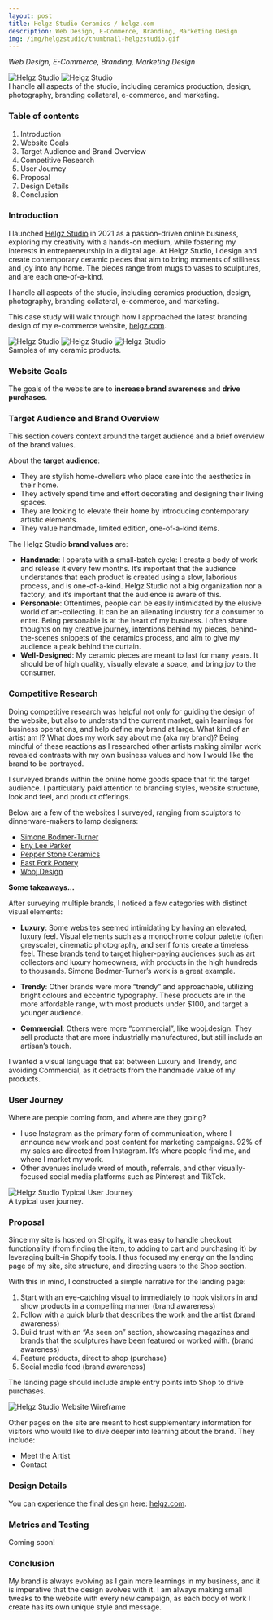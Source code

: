 ```yaml
---
layout: post
title: Helgz Studio Ceramics / helgz.com
description: Web Design, E-Commerce, Branding, Marketing Design
img: /img/helgzstudio/thumbnail-helgzstudio.gif
---
```


<i>Web Design, E-Commerce, Branding, Marketing Design</i>

<img class="col two" src="{{ site.baseurl }}/img/helgzstudio/thumbnail-helgzstudio.gif" alt="Helgz Studio" title="Helgz Studio"/>
<img class="col one" src="{{ site.baseurl }}/img/helgzstudio/introphone.png" alt="Helgz Studio" title="Helgz Studio ecommerce phone screen"/>
<div class="col three caption">
I handle all aspects of the studio, including ceramics production, design, photography, branding collateral, e-commerce, and marketing.</div>

<h3>Table of contents</h3>

<ol>
<li>Introduction</li>
<li>Website Goals</li>
<li>Target Audience and Brand Overview</li>
<li>Competitive Research</li>
<li>User Journey</li>
<li>Proposal</li>
<li>Design Details</li>
<li>Conclusion</li>
</ol>

<h3>Introduction</h3>

I launched <a href="https://www.helgz.com" alt="Helgz Studio" target="blank">Helgz Studio</a> in 2021 as a passion-driven online business, exploring my creativity with a hands-on medium, while fostering my interests in entrepreneurship in a digital age. At Helgz Studio, I design and create contemporary ceramic pieces that aim to bring moments of stillness and joy into any home. The pieces range from mugs to vases to sculptures, and are each one-of-a-kind.

I handle all aspects of the studio, including ceramics production, design, photography, branding collateral, e-commerce, and marketing.

This case study will walk through how I approached the latest branding design of my e-commerce website, <a href="https://www.helgz.com" alt="Helgz Studio" target="blank">helgz.com</a>.

<img class="col one" src="{{ site.baseurl }}/img/helgzstudio/tabitha.jpg" alt="Helgz Studio" title="Helgz Studio"/>
<img class="col one" src="{{ site.baseurl }}/img/helgzstudio/dragonegg.jpg" alt="Helgz Studio" title="Helgz Studio"/>
<img class="col one" src="{{ site.baseurl }}/img/helgzstudio/silas.jpg" alt="Helgz Studio" title="Helgz Studio"/>
<div class="col three caption">
Samples of my ceramic products.</div>

<h3>Website Goals</h3>

The goals of the website are to <strong>increase brand awareness</strong> and <strong>drive purchases</strong>.

<h3>Target Audience and Brand Overview</h3>

This section covers context around the target audience and a brief overview of the brand values.

About the <strong>target audience</strong>:
- They are stylish home-dwellers who place care into the aesthetics in their home.
- They actively spend time and effort decorating and designing their living spaces.
- They are looking to elevate their home by introducing contemporary artistic elements.
- They value handmade, limited edition, one-of-a-kind items.

The Helgz Studio <strong>brand values</strong> are:
- <strong>Handmade</strong>: I operate with a small-batch cycle: I create a body of work and release it every few months. It’s important that the audience understands that each product is created using a slow, laborious process, and is one-of-a-kind. Helgz Studio not a big organization nor a factory, and it’s important that the audience is aware of this. 
- <strong>Personable</strong>: Oftentimes, people can be easily intimidated by the elusive world of art-collecting. It can be an alienating industry for a consumer to enter. Being personable is at the heart of my business. I often share thoughts on my creative journey, intentions behind my pieces, behind-the-scenes snippets of the ceramics process, and aim to give my audience a peak behind the curtain.
- <strong>Well-Designed</strong>: My ceramic pieces are meant to last for many years. It should be of high quality, visually elevate a space, and bring joy to the consumer.


<h3>Competitive Research</h3>

Doing competitive research was helpful not only for guiding the design of the website, but also to understand the current market, gain learnings for business operations, and help define my brand at large. What kind of an artist am I? What does my work say about me (aka my brand)? Being mindful of these reactions as I researched other artists making similar work revealed contrasts with my own business values and how I would like the brand to be portrayed. 

I surveyed brands within the online home goods space that fit the target audience. I particularly paid attention to branding styles, website structure, look and feel, and product offerings.

Below are a few of the websites I surveyed, ranging from sculptors to dinnerware-makers to lamp designers:
- <a href="https://simonebodmerturner.com/" alt="Simone Bodmer-Turner" target="blank">Simone Bodmer-Turner</a>
- <a href="https://www.enyleeparker.com/" alt="Eny Lee Parker" target="blank">Eny Lee Parker</a>
- <a href="https://pepperstoneceramics.com/" alt="Pepper Stone Ceramics" target="blank">Pepper Stone Ceramics</a>
- <a href="https://www.eastfork.com/" alt="East Fork Pottery" target="blank">East Fork Pottery</a>
- <a href="https://wooj.design/" alt="Wooj Design" target="blank">Wooj Design</a>

<strong>Some takeaways...</strong>

After surveying multiple brands, I noticed a few categories with distinct visual elements:

- <strong>Luxury</strong>: Some websites seemed intimidating by having an elevated, luxury feel. Visual elements such as a monochrome colour palette (often greyscale), cinematic photography, and serif fonts create a timeless feel. These brands tend to target higher-paying audiences such as art collectors and luxury homeowners, with products in the high hundreds to thousands. Simone Bodmer-Turner’s work is a great example.

- <strong>Trendy</strong>: Other brands were more “trendy” and approachable, utilizing bright colours and eccentric typography. These products are in the more affordable range, with most products under $100, and target a younger audience.

- <strong>Commercial</strong>: Others were more “commercial”, like wooj.design. They sell products that are more industrially manufactured, but still include an artisan’s touch. 

I wanted a visual language that sat between Luxury and Trendy, and avoiding Commercial, as it detracts from the handmade value of my products.

<h3>User Journey</h3>

Where are people coming from, and where are they going?
- I use Instagram as the primary form of communication, where I announce new work and post content for marketing campaigns. 92% of my sales are directed from Instagram. It’s where people find me, and where I market my work. 
- Other avenues include word of mouth, referrals, and other visually-focused social media platforms such as Pinterest and TikTok.

<img class="col three" src="{{ site.baseurl }}/img/helgzstudio/userjourney.png" alt="Helgz Studio Typical User Journey" title="Helgz Studio Typical User Journey"/>
<div class="col three caption">A typical user journey.</div>


<h3>Proposal</h3>

Since my site is hosted on Shopify, it was easy to handle checkout functionality (from finding the item, to adding to cart and purchasing it) by leveraging built-in Shopify tools. I thus focused my energy on the landing page of my site, site structure, and directing users to the Shop section. 

With this in mind, I constructed a simple narrative for the landing page:
1. Start with an eye-catching visual to immediately to hook visitors in and show products in a compelling manner (brand awareness)
2. Follow with a quick blurb that describes the work and the artist (brand awareness)
3. Build trust with an “As seen on” section, showcasing magazines and brands that the sculptures have been featured or worked with. (brand awareness)
4. Feature products, direct to shop (purchase)
5. Social media feed (brand awareness)

The landing page should include ample entry points into Shop to drive purchases.

<img class="col three" src="{{ site.baseurl }}/img/helgzstudio/sitewireframe.png" alt="Helgz Studio Website Wireframe" title="Website Wireframe"/>

Other pages on the site are meant to host supplementary information for visitors who would like to dive deeper into learning about the brand. They include:
- Meet the Artist
- Contact

<h3>Design Details</h3>
You can experience the final design here: <a href="https://www.helgz.com" alt="Helgz Studio" target="blank">helgz.com</a>.

<h3>Metrics and Testing</h3>

Coming soon!

<h3>Conclusion</h3>
My brand is always evolving as I gain more learnings in my business, and it is imperative that the design evolves with it. I am always making small tweaks to the website with every new campaign, as each body of work I create has its own unique style and message.


<!--
<img class="col three" src="{{ site.baseurl }}/img/helgzstudio/coffeetable.jpg" alt="Helgz Studio" title="Helgz Studio"/>
<div class="col three caption">
My most ambitious project: a modular coffee table. Each leg of the table is hand-built using ceramic slabs.</div>
-->


<!--
<img class="col one" src="{{ site.baseurl }}/img/helgzstudio/woi-0.jpg" alt="The World of Interiors Magazine Cover June 2022" title="The World of Interiors Magazine Cover June 2022"/>
<img class="col one" src="{{ site.baseurl }}/img/helgzstudio/woi-1.jpg" alt="The World of Interiors Magazine Featureatue June 2022" title="The World of Interiors Magazine Feature June 2022"/>

<div class="no-caption">
	<img class="col three" src="{{ site.baseurl }}/img/helgz-postcard.png" alt="Packaging Postcards" title="Postcards"/>
</div>
<div class="col three caption">
I'm always looking for ways to improve the collector's experience: I design branded packaging items like postcards and stickers when sending out a package.</div>

<h3>Press</h3>
<img class="col one" src="{{ site.baseurl }}/img/helgzstudio/woi-cover-jul.png" alt="The World of Interiors Magazine Cover July 2022" title="The World of Interiors Magazine Cover Juluy 2022"/>


<img class="col two" src="{{ site.baseurl }}/img/helgzstudio/woi-2.png" alt="The World of Interiors Magazine Feature July 2022" title="The World of Interiors Magazine Feature July 2022"/>

<div class="col three caption">
Featured in Condé Nast's <a href="https://www.condenast.co.uk/world-of-interiors/" target="_blank"><i>The World of Interiors Magazine</i></a>, Top of the Pots feature of Summer 2022</div>
-->



<br/><br/><br/>